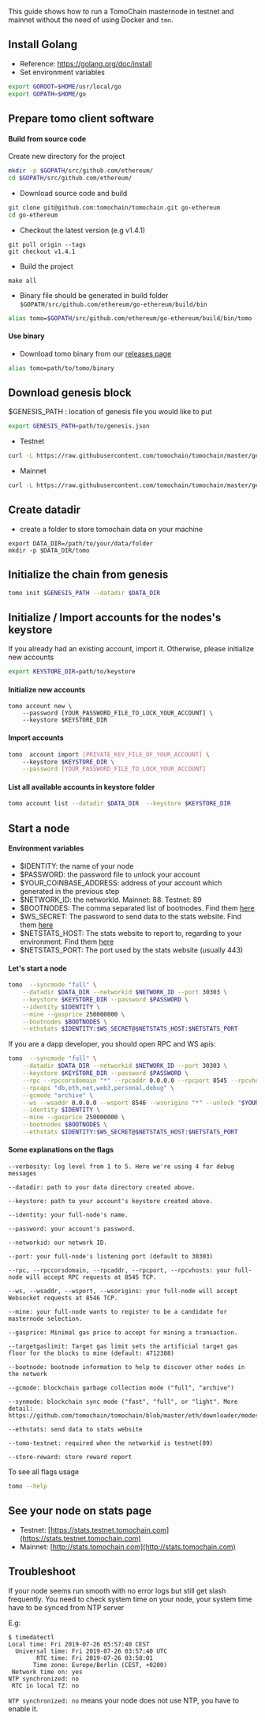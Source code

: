 This guide shows how to run a TomoChain masternode in testnet and 
mainnet without the need of using Docker and `tmn`.


## Install Golang
- Reference: https://golang.org/doc/install
- Set environment variables
  
```bash
export GOROOT=$HOME/usr/local/go
export GOPATH=$HOME/go
```
    
## Prepare tomo client software
#### Build from source code
Create new directory for the project
```bash
mkdir -p $GOPATH/src/github.com/ethereum/
cd $GOPATH/src/github.com/ethereum/
```

- Download source code and build
```bash
git clone git@github.com:tomochain/tomochain.git go-ethereum
cd go-ethereum
```

- Checkout the latest version (e.g v1.4.1)
```
git pull origin --tags
git checkout v1.4.1
```

- Build the project
```
make all
```

- Binary file should be generated in build folder `$GOPATH/src/github.com/ethereum/go-ethereum/build/bin`
```bash
alias tomo=$GOPATH/src/github.com/ethereum/go-ethereum/build/bin/tomo
```

#### Use binary
- Download tomo binary from our [releases page](https://github.com/tomochain/tomochain/releases)

```bash
alias tomo=path/to/tomo/binary
```

## Download genesis block
$GENESIS_PATH : location of genesis file you would like to put
```bash
export GENESIS_PATH=path/to/genesis.json
```
- Testnet
```bash
curl -L https://raw.githubusercontent.com/tomochain/tomochain/master/genesis/testnet.json -o $GENESIS_PATH
```

- Mainnet
```bash
curl -L https://raw.githubusercontent.com/tomochain/tomochain/master/genesis/mainnet.json -o $GENESIS_PATH
```

## Create datadir
- create a folder to store tomochain data on your machine

```
export DATA_DIR=/path/to/your/data/folder
mkdir -p $DATA_DIR/tomo
```
## Initialize the chain from genesis

```bash
tomo init $GENESIS_PATH --datadir $DATA_DIR
```

## Initialize / Import accounts for the nodes's keystore
If you already had an existing account, import it. Otherwise, please initialize new accounts 

```bash
export KEYSTORE_DIR=path/to/keystore
```

#### Initialize new accounts
```
tomo account new \
    --password [YOUR_PASSWORD_FILE_TO_LOCK_YOUR_ACCOUNT] \
    --keystore $KEYSTORE_DIR
```
    
#### Import accounts

```bash
tomo  account import [PRIVATE_KEY_FILE_OF_YOUR_ACCOUNT] \    
    --keystore $KEYSTORE_DIR \
    --password [YOUR_PASSWORD_FILE_TO_LOCK_YOUR_ACCOUNT]
```

#### List all available accounts in keystore folder

```bash
tomo account list --datadir $DATA_DIR  --keystore $KEYSTORE_DIR
```

## Start a node
#### Environment variables
- $IDENTITY: the name of your node
- $PASSWORD: the password file to unlock your account
- $YOUR_COINBASE_ADDRESS: address of your account which generated in the previous step
- $NETWORK_ID: the networkId. Mainnet: 88. Testnet: 89
- $BOOTNODES: The comma separated list of bootnodes. Find them [here](https://docs.tomochain.com/general/networks/)
- $WS_SECRET: The password to send data to the stats website. Find them [here](https://docs.tomochain.com/general/networks/)
- $NETSTATS_HOST: The stats website to report to, regarding to your environment. Find them [here](https://docs.tomochain.com/general/networks/)
- $NETSTATS_PORT: The port used by the stats website (usually 443)
    
#### Let's start a node
```bash
tomo  --syncmode "full" \
    --datadir $DATA_DIR --networkid $NETWORK_ID --port 30303 \
    --keystore $KEYSTORE_DIR --password $PASSWORD \
    --identity $IDENTITY \
    --mine --gasprice 250000000 \
    --bootnodes $BOOTNODES \
    --ethstats $IDENTITY:$WS_SECRET@$NETSTATS_HOST:$NETSTATS_PORT
```

If you are a dapp developer, you should open RPC and WS apis:
```bash
tomo  --syncmode "full" \
    --datadir $DATA_DIR --networkid $NETWORK_ID --port 30303 \
    --keystore $KEYSTORE_DIR --password $PASSWORD \
    --rpc --rpccorsdomain "*" --rpcaddr 0.0.0.0 --rpcport 8545 --rpcvhosts "*" \
    --rpcapi "db,eth,net,web3,personal,debug" \
    --gcmode "archive" \
    --ws --wsaddr 0.0.0.0 --wsport 8546 --wsorigins "*" --unlock "$YOUR_COINBASE_ADDRESS" \
    --identity $IDENTITY \
    --mine --gasprice 250000000 \
    --bootnodes $BOOTNODES \
    --ethstats $IDENTITY:$WS_SECRET@$NETSTATS_HOST:$NETSTATS_PORT
```

#### Some explanations on the flags
   
```
--verbosity: log level from 1 to 5. Here we're using 4 for debug messages
           
--datadir: path to your data directory created above.
           
--keystore: path to your account's keystore created above.
           
--identity: your full-node's name.
           
--password: your account's password.
           
--networkid: our network ID.
           
--port: your full-node's listening port (default to 30303)
           
--rpc, --rpccorsdomain, --rpcaddr, --rpcport, --rpcvhosts: your full-node will accept RPC requests at 8545 TCP.
           
--ws, --wsaddr, --wsport, --wsorigins: your full-node will accept Websocket requests at 8546 TCP.
           
--mine: your full-node wants to register to be a candidate for masternode selection.
           
--gasprice: Minimal gas price to accept for mining a transaction.
           
--targetgaslimit: Target gas limit sets the artificial target gas floor for the blocks to mine (default: 4712388)
           
--bootnode: bootnode information to help to discover other nodes in the network
           
--gcmode: blockchain garbage collection mode ("full", "archive")
           
--synmode: blockchain sync mode ("fast", "full", or "light". More detail: https://github.com/tomochain/tomochain/blob/master/eth/downloader/modes.go#L24)
           
--ethstats: send data to stats website

--tomo-testnet: required when the networkid is testnet(89)

--store-reward: store reward report
```
To see all flags usage
   
```bash
tomo --help
```

## See your node on stats page
- Testnet: [https://stats.testnet.tomochain.com](https://stats.testnet.tomochain.com)
- Mainnet: [http://stats.tomochain.com](http://stats.tomochain.com)

## Troubleshoot
If your node seems run smooth with no error logs but still get slash frequently. You need to check system time on your node, your system time have to be synced from NTP server

E.g:
```
$ timedatectl
Local time: Fri 2019-07-26 05:57:40 CEST
  Universal time: Fri 2019-07-26 03:57:40 UTC
        RTC time: Fri 2019-07-26 03:58:01
       Time zone: Europe/Berlin (CEST, +0200)
 Network time on: yes
NTP synchronized: no
 RTC in local TZ: no
```
`NTP synchronized: no` means your node does not use NTP, you have to enable it.
